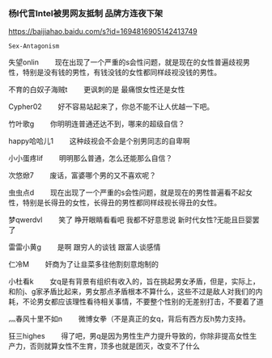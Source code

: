 ```note
```
### 杨l代言Intel被男网友抵制 品牌方连夜下架
<https://baijiahao.baidu.com/s?id=1694816905142413749>

`Sex-Antagonism`

失望onlin
　　现在出现了一个严重的s会性问题，就是现在的女性普遍歧视男性，特别是没有钱的男性，有钱没钱的女性都同样歧视没钱的男性。

不育的白奴子海贼t
　　更讽刺的是 最痛恨女性还是女性

Cypher02
　　好不容易站起来了，你总不能不让人优越一下吧。

竹叶歌g
　　你明明连普通还达不到，哪来的超级自信？

happy哈哈儿1
　　这种歧视会不会是个别男同志的自卑啊

小小蛋疼lif
　　明明那么普通，怎么还能那么自信？

次悠焮7
　　废话，富婆哪个男的又不喜欢呢？

虫虫点d
　　现在出现了一个严重的s会性问题，就是现在的男性普遍看不起女性，特别是长得丑的女性，长得丑的男性都同样歧视长得丑的女性。

梦qwerdvl
　　笑了 睁开眼睛看看吧 我都不好意思说 新时代女性?无能且巨婴罢了

雷雷小黄g
　　是啊 跟穷人的谈钱 跟富人谈感情

仁冷M
　　奸商为了让韭菜多往他割刻意炮制的

小杜看k
　　女q是有背景有组织有收入的，旨在挑起男女矛盾，但是，实际上，和阶j、g家矛盾比起来，男女那点矛盾根本不算什么，这些不过是敌人对我们的内耗，不论男女都应该理性看待相关事情，不要整个性别的无差别打击，不要着了道

灬春风十里不如n
　　微博女拳（不是真正的女q，背后有西方反h势力支持。

狂三highes
　　得了吧，男q是因为男性生产力提升导致的，你除非提高女性生产力，否则就算女性不生育，顶多也就是团灭，改变不了什么
